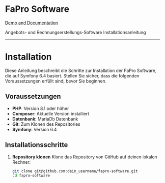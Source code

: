 # FaPro Software
[Demo and Documentation](https://kundenservice.zukunftsorientierte-energie.de/)

Angebots- und Rechnungserstellungs-Software Installationsanleitung

---

# Installation

Diese Anleitung beschreibt die Schritte zur Installation der FaPro Software, die auf Symfony 6.4 basiert. Stellen Sie sicher, dass die folgenden Voraussetzungen erfüllt sind, bevor Sie beginnen.

## Voraussetzungen
- **PHP**: Version 8.1 oder höher
- **Composer**: Aktuelle Version installiert
- **Datenbank**: MariaDb Datenbank
- **Git**: Zum Klonen des Repositories
- **Symfony**: Version 6.4


## Installationsschritte

1. **Repository klonen**
   Klone das Repository von GitHub auf deinen lokalen Rechner:
   ```bash
   git clone git@github.com:dein_username/fapro-software.git
   cd fapro-software